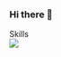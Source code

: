 ### Hi there 👋

Skills <br>
<a href="https://velog.io/@limbit/series" >
<img target="_blank" src="https://img.shields.io/badge/Velog-3DDC84?style=flat-square&logo=V&logoColor=white"/>
</a>

<!--
**limbit95/limbit95** is a ✨ _special_ ✨ repository because its `README.md` (this file) appears on your GitHub profile.

Here are some ideas to get you started:

- 🔭 I’m currently working on ...
- 🌱 I’m currently learning ...
- 👯 I’m looking to collaborate on ...
- 🤔 I’m looking for help with ...
- 💬 Ask me about ...
- 📫 How to reach me: ...
- 😄 Pronouns: ...
- ⚡ Fun fact: ...
-->
